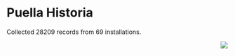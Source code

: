 # Puella Historia

Collected 28209 records from 69 installations.

<p align="right"><img src="https://xn--80aalyho.xn--p1ai/magireco/NAgitan/img/kagome.png" /></p>
